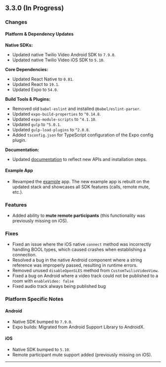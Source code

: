 ## 3.3.0 (In Progress)

### Changes

#### Platform & Dependency Updates

**Native SDKs:**

- Updated native Twilio Video Android SDK to `7.9.0`.
- Updated native Twilio Video iOS SDK to `5.10`.

**Core Dependencies:**

- Updated React Native to `0.81`.
- Updated React to `19.1`.
- Updated Expo to `54.0`.

**Build Tools & Plugins:**

- Removed old `babel-eslint` and installed `@babel/eslint-parser`.
- Updated `expo-build-properties` to `^0.14.8`.
- Updated `expo-module-scripts` to `^4.1.10`.
- Updated `gulp` to `^5.0.1`.
- Updated `gulp-load-plugins` to `^2.0.8`.
- Added `tsconfig.json` for TypeScript configuration of the Expo config plugin.

**Documentation:**

- Updated [documentation](./docs/README.md) to reflect new APIs and installation steps.

#### Example App

- Revamped the [example](./ExampleApp/) app. The new example app is rebuilt on the updated stack and showcases all SDK features (calls, remote mute, etc.).

### Features

- Added ability to **mute remote participants** (this functionality was previously missing on iOS).

### Fixes

- Fixed an issue where the iOS native `connect` method was incorrectly handling BOOL types, which caused crashes when establishing a connection.
- Resolved a bug in the native Android component where a string reference was improperly passed, resulting in runtime errors.
- Removed unused `disableOpenSLES` method from `CustomTwilioVideoView`.
- Fixed a bug on Android where a video track could not be published to a room with `enableVideo: false`
- Fixed audio track always being published bug

### Platform Specific Notes

#### Android

- Native SDK bumped to `7.9.0`.
- Expo builds: Migrated from Android Support Library to AndroidX.

#### iOS

- Native SDK bumped to `5.10`.
- Remote participant mute support added (previously missing on iOS).

---
